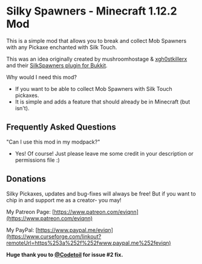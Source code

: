 # Silky Spawners - Minecraft 1.12.2 Mod
This is a simple mod that allows you to break and collect Mob Spawners with any Pickaxe enchanted with Silk Touch.

This was an idea originally created by mushroomhostage & [xgh0stkillerx](https://dev.bukkit.org/members/xgh0stkillerx)  and their  [SilkSpawners plugin for Bukkit](https://dev.bukkit.org/projects/silkspawners).

Why would I need this mod?

-   If you want to be able to collect Mob Spawners with Silk Touch pickaxes.
-   It is simple and adds a feature that should already be in Minecraft (but isn't).

## Frequently Asked Questions

"Can I use this mod in my modpack?"  
- Yes! Of course! Just please leave me some credit in your description or permissions file :)

## Donations

Silky Pickaxes, updates and bug-fixes will always be free! But if you want to chip in and support me as a creator- you may!

My Patreon Page: [https://www.patreon.com/eviqnn](https://www.patreon.com/eviqnn)

My PayPal: [https://www.paypal.me/eviqn](https://www.curseforge.com/linkout?remoteUrl=https%253a%252f%252fwww.paypal.me%252feviqn)

**Huge thank you to [@Codetoil](https://github.com/Codetoil) for issue #2 fix.**
